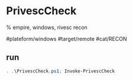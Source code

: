 # PrivescCheck
% empire, windows, rivesc recon

#plateform/windows #target/remote  #cat/RECON

## run
```powershell
. .\PrivescCheck.ps1; Invoke-PrivescCheck
```